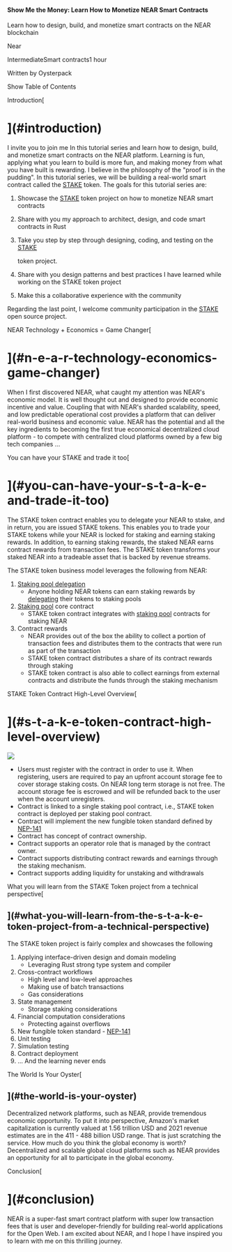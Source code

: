 #### Show Me the Money: Learn How to Monetize NEAR Smart Contracts

Learn how to design, build, and monetize smart contracts on the NEAR blockchain

Near

IntermediateSmart contracts1 hour

Written by Oysterpack

Show Table of Contents

Introduction[

](#introduction)
===============================

I invite you to join me In this tutorial series and learn how to design, build, and monetize smart contracts on the NEAR platform. Learning is fun, applying what you learn to build is more fun, and making money from what you have built is rewarding. I believe in the philosophy of the "proof is in the pudding". In this tutorial series, we will be building a real-world smart contract called the [STAKE](https://github.com/oysterpack/oysterpack-near-stake-token) token. The goals for this tutorial series are:

1.  Showcase the [STAKE](https://github.com/oysterpack/oysterpack-near-stake-token) token project on how to monetize NEAR smart contracts
    
2.  Share with you my approach to architect, design, and code smart contracts in Rust
    
3.  Take you step by step through designing, coding, and testing on the [STAKE](https://github.com/oysterpack/oysterpack-near-stake-token)
    
    token project.
    
4.  Share with you design patterns and best practices I have learned while working on the STAKE token project
    
5.  Make this a collaborative experience with the community
    

Regarding the last point, I welcome community participation in the [STAKE](https://github.com/oysterpack/oysterpack-near-stake-token) open source project.

NEAR Technology + Economics = Game Changer[

](#n-e-a-r-technology-economics-game-changer)
==========================================================================================

When I first discovered NEAR, what caught my attention was NEAR's economic model. It is well thought out and designed to provide economic incentive and value. Coupling that with NEAR's sharded scalability, speed, and low predictable operational cost provides a platform that can deliver real-world business and economic value. NEAR has the potential and all the key ingredients to becoming the first true economical decentralized cloud platform - to compete with centralized cloud platforms owned by a few big tech companies ...

You can have your STAKE and trade it too[

](#you-can-have-your-s-t-a-k-e-and-trade-it-too)
===========================================================================================

The STAKE token contract enables you to delegate your NEAR to stake, and in return, you are issued STAKE tokens. This enables you to trade your STAKE tokens while your NEAR is locked for staking and earning staking rewards. In addition, to earning staking rewards, the staked NEAR earns contract rewards from transaction fees. The STAKE token transforms your staked NEAR into a tradeable asset that is backed by revenue streams.

The STAKE token business model leverages the following from NEAR:

1.  [Staking pool delegation](https://docs.near.org/docs/validator/delegation#staking-pool-delegation)
    *   Anyone holding NEAR tokens can earn staking rewards by [delegating](https://docs.near.org/docs/validator/staking-overview#for-delegators) their tokens to staking pools
2.  [Staking pool](https://github.com/near/core-contracts/tree/master/staking-pool) core contract
    *   STAKE token contract integrates with [staking pool](https://github.com/near/core-contracts/tree/master/staking-pool) contracts for staking NEAR
3.  Contract rewards
    *   NEAR provides out of the box the ability to collect a portion of transaction fees and distributes them to the contracts that were run as part of the transaction
    *   STAKE token contract distributes a share of its contract rewards through staking
    *   STAKE token contract is also able to collect earnings from external contracts and distribute the funds through the staking mechanism

STAKE Token Contract High-Level Overview[

](#s-t-a-k-e-token-contract-high-level-overview)
===========================================================================================

[![](https://github.com/figment-networks/learn-tutorials/raw/master/assets/oysterpack-near-stake-token-overview-1-.png)](https://github.com/figment-networks/learn-tutorials/raw/master/assets/oysterpack-near-stake-token-overview-1-.png)

*   Users must register with the contract in order to use it. When registering, users are required to pay an upfront account storage fee to cover storage staking costs. On NEAR long term storage is not free. The account storage fee is escrowed and will be refunded back to the user when the account unregisters.
*   Contract is linked to a single staking pool contract, i.e., STAKE token contract is deployed per staking pool contract.
*   Contract will implement the new fungible token standard defined by [NEP-141](https://github.com/near/NEPs/discussions/146)
*   Contract has concept of contract ownership.
*   Contract supports an operator role that is managed by the contract owner.
*   Contract supports distributing contract rewards and earnings through the staking mechanism.
*   Contract supports adding liquidity for unstaking and withdrawals

What you will learn from the STAKE Token project from a technical perspective[

](#what-you-will-learn-from-the-s-t-a-k-e-token-project-from-a-technical-perspective)
---------------------------------------------------------------------------------------------------------------------------------------------------------------------

The STAKE token project is fairly complex and showcases the following

1.  Applying interface-driven design and domain modeling
    *   Leveraging Rust strong type system and compiler
2.  Cross-contract workflows
    *   High level and low-level approaches
    *   Making use of batch transactions
    *   Gas considerations
3.  State management
    *   Storage staking considerations
4.  Financial computation considerations
    *   Protecting against overflows
5.  New fungible token standard - [NEP-141](https://github.com/near/NEPs/discussions/146)
6.  Unit testing
7.  Simulation testing
8.  Contract deployment
9.  ... And the learning never ends

The World Is Your Oyster[

](#the-world-is-your-oyster)
-------------------------------------------------------

Decentralized network platforms, such as NEAR, provide tremendous economic opportunity. To put it into perspective, Amazon's market capitalization is currently valued at 1.56 trillion USD and 2021 revenue estimates are in the 411 - 488 billion USD range. That is just scratching the service. How much do you think the global economy is worth? Decentralized and scalable global cloud platforms such as NEAR provides an opportunity for all to participate in the global economy.

Conclusion[

](#conclusion)
===========================

NEAR is a super-fast smart contract platform with super low transaction fees that is user and developer-friendly for building real-world applications for the Open Web. I am excited about NEAR, and I hope I have inspired you to learn with me on this thrilling journey.

